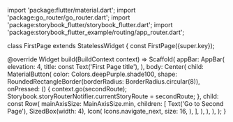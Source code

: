 import 'package:flutter/material.dart';
import 'package:go_router/go_router.dart';
import 'package:storybook_flutter/storybook_flutter.dart';
import 'package:storybook_flutter_example/routing/app_router.dart';

class FirstPage extends StatelessWidget {
  const FirstPage({super.key});

  @override
  Widget build(BuildContext context) => Scaffold(
        appBar: AppBar(
          elevation: 4,
          title: const Text('First Page title'),
        ),
        body: Center(
          child: MaterialButton(
            color: Colors.deepPurple.shade100,
            shape: RoundedRectangleBorder(borderRadius: BorderRadius.circular(8)),
            onPressed: () {
              context.go(secondRoute);
              Storybook.storyRouterNotifier.currentStoryRoute = secondRoute;
            },
            child: const Row(
              mainAxisSize: MainAxisSize.min,
              children: [
                Text('Go to Second Page'),
                SizedBox(width: 4),
                Icon(
                  Icons.navigate_next,
                  size: 16,
                ),
              ],
            ),
          ),
        ),
      );
}